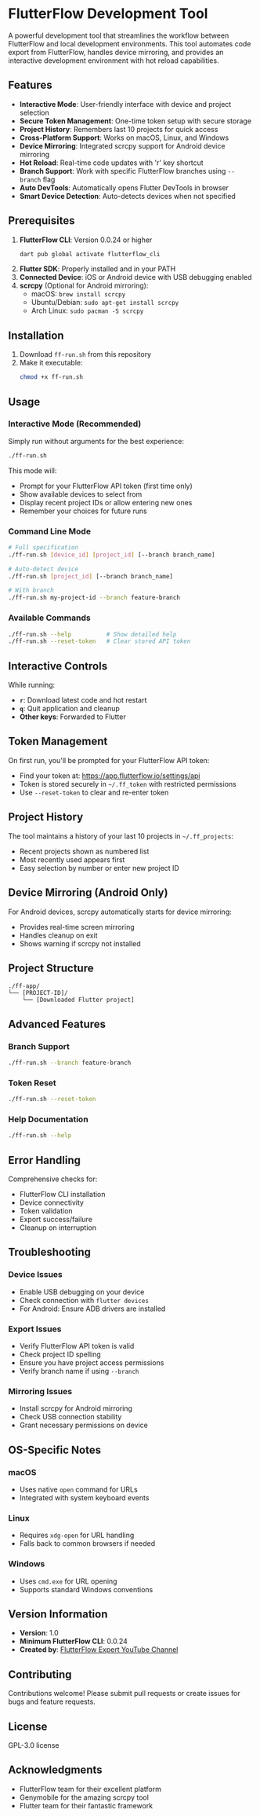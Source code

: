 # FlutterFlow Development Tool

A powerful development tool that streamlines the workflow between FlutterFlow and local development environments. This tool automates code export from FlutterFlow, handles device mirroring, and provides an interactive development environment with hot reload capabilities.

## Features

- **Interactive Mode**: User-friendly interface with device and project selection
- **Secure Token Management**: One-time token setup with secure storage
- **Project History**: Remembers last 10 projects for quick access
- **Cross-Platform Support**: Works on macOS, Linux, and Windows
- **Device Mirroring**: Integrated scrcpy support for Android device mirroring
- **Hot Reload**: Real-time code updates with 'r' key shortcut
- **Branch Support**: Work with specific FlutterFlow branches using `--branch` flag
- **Auto DevTools**: Automatically opens Flutter DevTools in browser
- **Smart Device Detection**: Auto-detects devices when not specified

## Prerequisites

1. **FlutterFlow CLI**: Version 0.0.24 or higher
   ```bash
   dart pub global activate flutterflow_cli
   ```
2. **Flutter SDK**: Properly installed and in your PATH
3. **Connected Device**: iOS or Android device with USB debugging enabled
4. **scrcpy** (Optional for Android mirroring):
   - macOS: `brew install scrcpy`
   - Ubuntu/Debian: `sudo apt-get install scrcpy`
   - Arch Linux: `sudo pacman -S scrcpy`

## Installation

1. Download `ff-run.sh` from this repository
2. Make it executable:
   ```bash
   chmod +x ff-run.sh
   ```

## Usage

### Interactive Mode (Recommended)

Simply run without arguments for the best experience:

```bash
./ff-run.sh
```

This mode will:

- Prompt for your FlutterFlow API token (first time only)
- Show available devices to select from
- Display recent project IDs or allow entering new ones
- Remember your choices for future runs

### Command Line Mode

```bash
# Full specification
./ff-run.sh [device_id] [project_id] [--branch branch_name]

# Auto-detect device
./ff-run.sh [project_id] [--branch branch_name]

# With branch
./ff-run.sh my-project-id --branch feature-branch
```

### Available Commands

```bash
./ff-run.sh --help          # Show detailed help
./ff-run.sh --reset-token   # Clear stored API token
```

## Interactive Controls

While running:

- **`r`**: Download latest code and hot restart
- **`q`**: Quit application and cleanup
- **Other keys**: Forwarded to Flutter

## Token Management

On first run, you'll be prompted for your FlutterFlow API token:

- Find your token at: https://app.flutterflow.io/settings/api
- Token is stored securely in `~/.ff_token` with restricted permissions
- Use `--reset-token` to clear and re-enter token

## Project History

The tool maintains a history of your last 10 projects in `~/.ff_projects`:

- Recent projects shown as numbered list
- Most recently used appears first
- Easy selection by number or enter new project ID

## Device Mirroring (Android Only)

For Android devices, scrcpy automatically starts for device mirroring:

- Provides real-time screen mirroring
- Handles cleanup on exit
- Shows warning if scrcpy not installed

## Project Structure

```
./ff-app/
└── [PROJECT-ID]/
    └── [Downloaded Flutter project]
```

## Advanced Features

### Branch Support

```bash
./ff-run.sh --branch feature-branch
```

### Token Reset

```bash
./ff-run.sh --reset-token
```

### Help Documentation

```bash
./ff-run.sh --help
```

## Error Handling

Comprehensive checks for:

- FlutterFlow CLI installation
- Device connectivity
- Token validation
- Export success/failure
- Cleanup on interruption

## Troubleshooting

### Device Issues

- Enable USB debugging on your device
- Check connection with `flutter devices`
- For Android: Ensure ADB drivers are installed

### Export Issues

- Verify FlutterFlow API token is valid
- Check project ID spelling
- Ensure you have project access permissions
- Verify branch name if using `--branch`

### Mirroring Issues

- Install scrcpy for Android mirroring
- Check USB connection stability
- Grant necessary permissions on device

## OS-Specific Notes

### macOS

- Uses native `open` command for URLs
- Integrated with system keyboard events

### Linux

- Requires `xdg-open` for URL handling
- Falls back to common browsers if needed

### Windows

- Uses `cmd.exe` for URL opening
- Supports standard Windows conventions

## Version Information

- **Version**: 1.0
- **Minimum FlutterFlow CLI**: 0.0.24
- **Created by**: [FlutterFlow Expert YouTube Channel](https://www.youtube.com/@dimitarklaturov)

## Contributing

Contributions welcome! Please submit pull requests or create issues for bugs and feature requests.

## License

GPL-3.0 license

## Acknowledgments

- FlutterFlow team for their excellent platform
- Genymobile for the amazing scrcpy tool
- Flutter team for their fantastic framework

